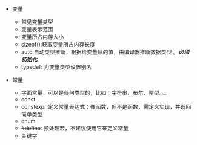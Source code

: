 - 变量
    - 常见变量类型
    - 变量表示范围
    - 变量所占内存大小
    - sizeof():获取变量所占内存长度
    - auto:自动类型推断，根据给变量赋的值，由编译器推断数据类型 。***必须初始化***
    - typedef: 为变量类型设置别名

- 常量
    - 字面常量，可以是任何类型的，比如：字符串、布尔、整型。。。
    - const
    - constexpr:定义常量表达式；像函数，但不是函数，需定义实现，并返回简单类型
    - enum
    - ~~#define~~: 预处理宏，不建议使用它来定义常量
    - 关键字